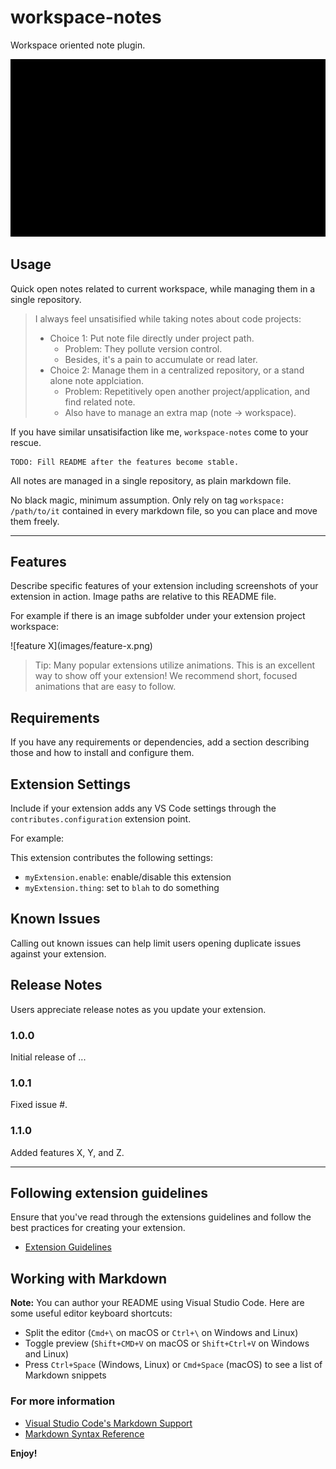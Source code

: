# workspace-notes

Workspace oriented note plugin.

![demo](https://raw.githubusercontent.com/ofey404/workspace-notes/master/images/demo.gif)
## Usage

Quick open notes related to current workspace, while managing them in a single repository.

> I always feel unsatisified while taking notes about code projects:
> 
> - Choice 1: Put note file directly under project path.
>   - Problem: They pollute version control.
>   - Besides, it's a pain to accumulate or read later.
> - Choice 2: Manage them in a centralized repository, or a stand alone note applciation.
>   - Problem: Repetitively open another project/application, and find related note.
>   - Also have to manage an extra map (note -> workspace).

If you have similar unsatisifaction like me, `workspace-notes` come to your rescue.

```
TODO: Fill README after the features become stable.
```

All notes are managed in a single repository, as plain markdown file.

No black magic, minimum assumption. Only rely on tag `workspace: /path/to/it` contained in every markdown file, so you can place and move them freely.

----

## Features

Describe specific features of your extension including screenshots of your extension in action. Image paths are relative to this README file.

For example if there is an image subfolder under your extension project workspace:

\!\[feature X\]\(images/feature-x.png\)

> Tip: Many popular extensions utilize animations. This is an excellent way to show off your extension! We recommend short, focused animations that are easy to follow.

## Requirements

If you have any requirements or dependencies, add a section describing those and how to install and configure them.

## Extension Settings

Include if your extension adds any VS Code settings through the `contributes.configuration` extension point.

For example:

This extension contributes the following settings:

* `myExtension.enable`: enable/disable this extension
* `myExtension.thing`: set to `blah` to do something

## Known Issues

Calling out known issues can help limit users opening duplicate issues against your extension.

## Release Notes

Users appreciate release notes as you update your extension.

### 1.0.0

Initial release of ...

### 1.0.1

Fixed issue #.

### 1.1.0

Added features X, Y, and Z.

-----------------------------------------------------------------------------------------------------------
## Following extension guidelines

Ensure that you've read through the extensions guidelines and follow the best practices for creating your extension.

* [Extension Guidelines](https://code.visualstudio.com/api/references/extension-guidelines)

## Working with Markdown

**Note:** You can author your README using Visual Studio Code.  Here are some useful editor keyboard shortcuts:

* Split the editor (`Cmd+\` on macOS or `Ctrl+\` on Windows and Linux)
* Toggle preview (`Shift+CMD+V` on macOS or `Shift+Ctrl+V` on Windows and Linux)
* Press `Ctrl+Space` (Windows, Linux) or `Cmd+Space` (macOS) to see a list of Markdown snippets

### For more information

* [Visual Studio Code's Markdown Support](http://code.visualstudio.com/docs/languages/markdown)
* [Markdown Syntax Reference](https://help.github.com/articles/markdown-basics/)

**Enjoy!**
